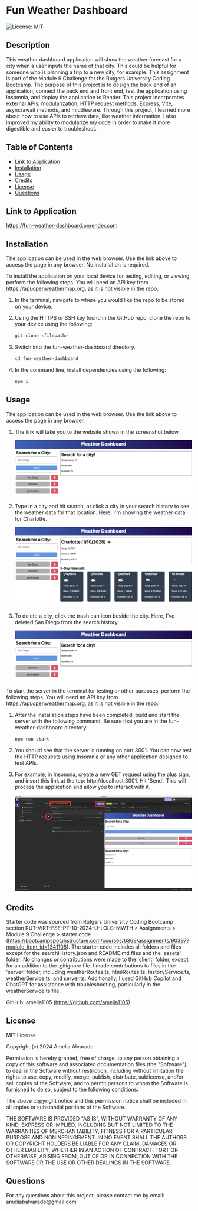 # Fun Weather Dashboard

![License: MIT](https://img.shields.io/badge/License-MIT-yellow.svg)

## Description

This weather dashboard application will show the weather forecast for a city when a user inputs the name of that city. This could be helpful for someone who is planning a trip to a new city, for example. This assignment is part of the Module 9 Challenge for the Rutgers University Coding Bootcamp. The purpose of this project is to design the back end of an application, connect the back end and front end, test the application using Insomnia, and deploy the application to Render. This project incorporates external APIs, modularization, HTTP request methods, Express, Vite, async/await methods, and middleware. Through this project, I learned more about how to use APIs to retrieve data, like weather information. I also improved my ability to modularize my code in order to make it more digestible and easier to troubleshoot.

## Table of Contents

- [Link to Application](#link-to-application)
- [Installation](#installation)
- [Usage](#usage)
- [Credits](#credits)
- [License](#license)
- [Questions](#questions)

## Link to Application

https://fun-weather-dashboard.onrender.com

## Installation

The application can be used in the web browser. Use the link above to access the page in any browser. No installation is required.


To install the application on your local device for testing, editing, or viewing, perform the following steps. You will need an API key from https://api.openweathermap.org, as it is not visible in the repo.

1. In the terminal, navigate to where you would like the repo to be stored on your device.

2. Using the HTTPS or SSH key found in the GitHub repo, clone the repo to your device using the following:

    ```sh
    git clone <filepath>
    ```

3. Switch into the fun-weather-dashboard directory. 

    ```sh
    cd fun-weather-dashboard
    ```

4. In the command line, install dependencies using the following:

    ```sh
    npm i
    ```

## Usage

The application can be used in the web browser. Use the link above to access the page in any browser.

1. The link will take you to the website shown in the screenshot below.

    ![weather dashboard main page](./assets/main-page.png)

2. Type in a city and hit search, or click a city in your search history to see the weather data for that location. Here, I'm showing the weather data for Charlotte.

    ![webpage showing the weather dashboard with weather data for Charlotte](./assets/charlotte-weather.png)

3. To delete a city, click the trash can icon beside the city. Here, I've deleted San Diego from the search history.

    ![San Diego deleted from search history on weather dashboard](./assets/delete-sd.png)


To start the server in the terminal for testing or other purposes, perform the following steps. You will need an API key from https://api.openweathermap.org, as it is not visible in the repo.

1. After the installation steps have been completed, build and start the server with the following command. Be sure that you are in the fun-weather-dashboard directory.

    ```sh
    npm run start
    ```

2. You should see that the server is running on port 3001. You can now test the HTTP requests using Insomnia or any other application designed to test APIs.

3. For example, in Insomnia, create a new GET request using the plus sign, and insert this link at the top: http://localhost:3001. Hit 'Send'. This will process the application and allow you to interact with it.

    ![testing the program in Insomnia](./assets/insomnia.png)

## Credits

Starter code was sourced from Rutgers University Coding Bootcamp section RUT-VIRT-FSF-PT-10-2024-U-LOLC-MWTH > Assignments > Module 9 Challenge > starter code (https://bootcampspot.instructure.com/courses/6369/assignments/90397?module_item_id=1341108). The starter code includes all folders and files except for the searchHistory.json and README.md files and the 'assets' folder. No changes or contributions were made to the 'client' folder, except for an addition to the .gitignore file. I made contributions to files in the 'server' folder, including weatherRoutes.ts, htmlRoutes.ts, historyService.ts, weatherService.ts, and server.ts. Additionally, I used GitHub Copilot and ChatGPT for assistance with troubleshooting, particularly in the weatherService.ts file.

GitHub: amelia1105 (https://github.com/amelia1105)

## License

MIT License

Copyright (c) 2024 Amelia Alvarado

Permission is hereby granted, free of charge, to any person obtaining a copy
of this software and associated documentation files (the "Software"), to deal
in the Software without restriction, including without limitation the rights
to use, copy, modify, merge, publish, distribute, sublicense, and/or sell
copies of the Software, and to permit persons to whom the Software is
furnished to do so, subject to the following conditions:

The above copyright notice and this permission notice shall be included in all
copies or substantial portions of the Software.

THE SOFTWARE IS PROVIDED "AS IS", WITHOUT WARRANTY OF ANY KIND, EXPRESS OR
IMPLIED, INCLUDING BUT NOT LIMITED TO THE WARRANTIES OF MERCHANTABILITY,
FITNESS FOR A PARTICULAR PURPOSE AND NONINFRINGEMENT. IN NO EVENT SHALL THE
AUTHORS OR COPYRIGHT HOLDERS BE LIABLE FOR ANY CLAIM, DAMAGES OR OTHER
LIABILITY, WHETHER IN AN ACTION OF CONTRACT, TORT OR OTHERWISE, ARISING FROM,
OUT OF OR IN CONNECTION WITH THE SOFTWARE OR THE USE OR OTHER DEALINGS IN THE
SOFTWARE.

## Questions

For any questions about this project, please contact me by email: ameliabalvarado@gmail.com
